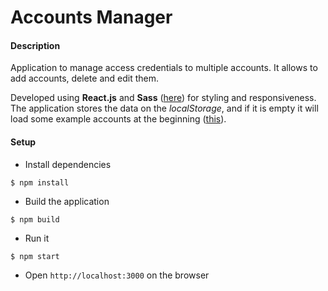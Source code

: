 # Accounts Manager

#### Description

Application to manage access credentials to multiple accounts.
It allows to add accounts, delete and edit them.

Developed using **React.js** and **Sass** ([here](src/App.scss)) for styling and responsiveness.
The application stores the data on the *localStorage*, and if it is empty it will load some example accounts at the beginning ([this](src/utils/accounts.js)).

#### Setup

* Install dependencies
```
$ npm install
```
* Build the application
```
$ npm build
```
* Run it
```
$ npm start
```
* Open `http://localhost:3000` on the browser